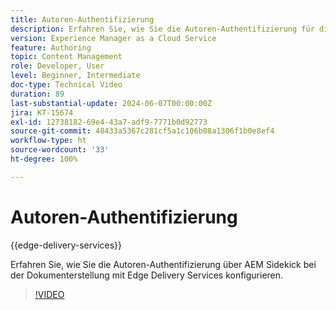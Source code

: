 ```yaml
---
title: Autoren-Authentifizierung
description: Erfahren Sie, wie Sie die Autoren-Authentifizierung für die Verwendung von Sidekick in Edge Delivery konfigurieren.
version: Experience Manager as a Cloud Service
feature: Authoring
topic: Content Management
role: Developer, User
level: Beginner, Intermediate
doc-type: Technical Video
duration: 89
last-substantial-update: 2024-06-07T00:00:00Z
jira: KT-15674
exl-id: 12738182-69e4-43a7-adf9-7771b0d92773
source-git-commit: 48433a5367c281cf5a1c106b08a1306f1b0e8ef4
workflow-type: ht
source-wordcount: '33'
ht-degree: 100%

---
```


# Autoren-Authentifizierung

{{edge-delivery-services}}

Erfahren Sie, wie Sie die Autoren-Authentifizierung über AEM Sidekick bei der Dokumenterstellung mit Edge Delivery Services konfigurieren.

>[!VIDEO](https://video.tv.adobe.com/v/3438187/?learn=on&captions=ger)
